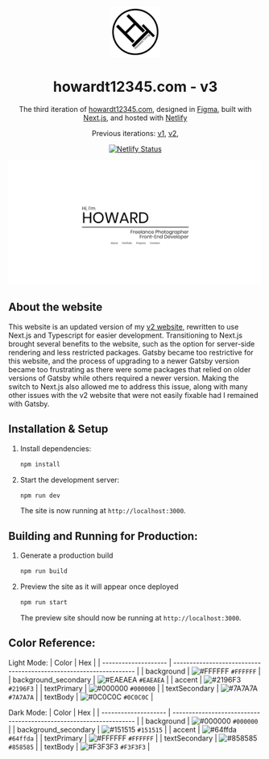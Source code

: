 <div align="center">
  <img alt="Logo" src="https://raw.githubusercontent.com/howardt12345/website-v2/master/src/images/logo.png" width="100" />
</div>
<h1 align="center">
  howardt12345.com - v3
</h1>
</h1>
<p align="center">
  The third iteration of <a href="https://howardt12345.com" target="_blank">howardt12345.com</a>, designed in <a href="https://www.figma.com/design/" target="_blank">Figma</a>, built with <a href="https://nextjs.org/" target="_blank">Next.js</a>, and hosted with <a href="https://www.netlify.com/" target="_blank">Netlify</a>
</p>
<p align="center">
  Previous iterations:
  <a href="https://github.com/howardt12345/website-v1" target="_blank">v1</a>,
  <a href="https://github.com/howardt12345/website-v2" target="_blank">v2</a>,
</p>
<p align="center">
  <a href="hhttps://app.netlify.com/sites/howardt12345-v3/deploys" target="_blank">
    <img src="https://api.netlify.com/api/v1/badges/788e4324-3e70-47e8-8b85-a269bf6c173c/deploy-status" alt="Netlify Status" />
  </a>
</p>

![demo](https://raw.githubusercontent.com/howardt12345/website-v2/master/src/images/og.png)

## About the website

This website is an updated version of my <a href="https://github.com/howardt12345/website-v2" target="_blank" rel="nofollow noopener noreferrer">v2 website</a>, rewritten to use Next.js and Typescript for easier development. Transitioning to Next.js brought several benefits to the website, such as the option for server-side rendering and less restricted packages. Gatsby became too restrictive for this website, and the process of upgrading to a newer Gatsby version became too frustrating as there were some packages that relied on older versions of Gatsby while others required a newer version. Making the switch to Next.js also allowed me to address this issue, along with many other issues with the v2 website that were not easily fixable had I remained with Gatsby.

## Installation & Setup

1. Install dependencies:

   ```sh
   npm install
   ```

2. Start the development server:

   ```sh
   npm run dev
   ```

   The site is now running at `http://localhost:3000`.

## Building and Running for Production:

1. Generate a production build

   ```sh
   npm run build
   ```

2. Preview the site as it will appear once deployed

   ```sh
   npm run start
   ```

   The preview site should now be running at `http://localhost:3000`.

## Color Reference:

Light Mode:
| Color | Hex |
| -------------------- | ------------------------------------------------------------------ |
| background | ![#FFFFFF](https://via.placeholder.com/10/FFFFFF?text=+) `#FFFFFF` |
| background_secondary | ![#EAEAEA](https://via.placeholder.com/10/EAEAEA?text=+) `#EAEAEA` |
| accent | ![#2196F3](https://via.placeholder.com/10/2196F3?text=+) `#2196F3` |
| textPrimary | ![#000000](https://via.placeholder.com/10/000000?text=+) `#000000` |
| textSecondary | ![#7A7A7A](https://via.placeholder.com/10/7A7A7A?text=+) `#7A7A7A` |
| textBody | ![#0C0C0C](https://via.placeholder.com/10/0C0C0C?text=+) `#0C0C0C` |

Dark Mode:
| Color | Hex |
| -------------------- | ------------------------------------------------------------------ |
| background | ![#000000](https://via.placeholder.com/10/000000?text=+) `#000000` |
| background_secondary | ![#151515](https://via.placeholder.com/10/151515?text=+) `#151515` |
| accent | ![#64ffda](https://via.placeholder.com/10/64ffda?text=+) `#64ffda` |
| textPrimary | ![#FFFFFF](https://via.placeholder.com/10/FFFFFF?text=+) `#FFFFFF` |
| textSecondary | ![#858585](https://via.placeholder.com/10/858585?text=+) `#858585` |
| textBody | ![#F3F3F3](https://via.placeholder.com/10/F3F3F3?text=+) `#F3F3F3` |
